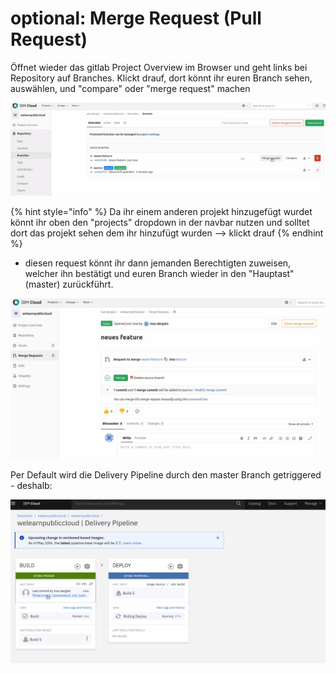 # optional: Merge Request \(Pull Request\)



Öffnet wieder das gitlab Project Overview im Browser und geht links bei Repository auf Branches. Klickt drauf, dort könnt ihr euren Branch sehen, auswählen, und "compare" oder "merge request" machen

![](../../../.gitbook/assets/image%20%2831%29.png)

{% hint style="info" %}
Da ihr einem anderen projekt hinzugefügt wurdet könnt ihr oben den "projects" dropdown in der navbar nutzen und solltet dort das projekt sehen dem ihr hinzufügt wurden --&gt; klickt drauf
{% endhint %}

* diesen request könnt ihr dann jemanden Berechtigten zuweisen, welcher ihn bestätigt und euren Branch wieder in den "Hauptast" \(master\) zurückführt.

![](../../../.gitbook/assets/image%20%2840%29.png)

Per Default wird die Delivery Pipeline durch den master Branch getriggered - deshalb:

  

![](../../../.gitbook/assets/image%20%2842%29.png)

